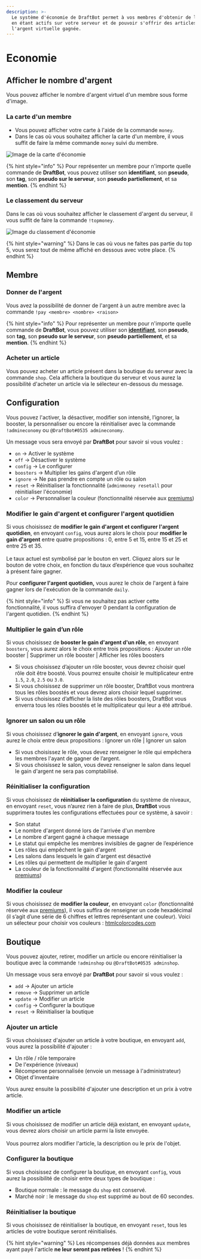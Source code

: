 ```yaml
---
description: >-
  Le système d'économie de DraftBot permet à vos membres d'obtenir de l'argent
  en étant actifs sur votre serveur et de pouvoir s'offrir des articles avec
  l'argent virtuelle gagnée.
---
```


# Economie

## Afficher le nombre d'argent

Vous pouvez afficher le nombre d'argent virtuel d'un membre sous forme d'image.

### La carte d'un membre

* Vous pouvez afficher votre carte à l'aide de la commande `money`.
* Dans le cas où vous souhaitez afficher la carte d'un membre, il vous suffit de faire la même commande `money` suivi du membre.

![Image de la carte d'économie ](../.gitbook/assets/Money.png)

{% hint style="info" %}
Pour représenter un membre pour n'importe quelle commande de **DraftBot**, vous pouvez utiliser son **identifiant**, son **pseudo**, son **tag**, son **pseudo sur le serveur**, son **pseudo partiellement**, et sa **mention**.
{% endhint %}

### Le classement du serveur

Dans le cas où vous souhaitez afficher le classement d'argent du serveur, il vous suffit de faire la commande `!topmoney`.

![Image du classement d'économie](../.gitbook/assets/Topmoney.png)

{% hint style="warning" %}
Dans le cas où vous ne faites pas partie du top 5, vous serez tout de même affiché en dessous avec votre place.
{% endhint %}

## Membre

### Donner de l'argent

Vous avez la possibilité de donner de l'argent à un autre membre avec la commande `!pay <membre> <nombre> <raison>`

{% hint style="info" %}
Pour représenter un membre pour n'importe quelle commande de **DraftBot**, vous pouvez utiliser son [**identifiant**](../autres/recuperer-un-identifiant.md#membre), son **pseudo**, son **tag**, son **pseudo sur le serveur**, son **pseudo partiellement**, et sa **mention**.
{% endhint %}

### Acheter un article

Vous pouvez acheter un article présent dans la boutique du serveur avec la commande `shop`. Cela affichera la boutique du serveur et vous aurez la possibilité d'acheter un article via le sélecteur en-dessous du message.

## Configuration

Vous pouvez l'activer, la désactiver, modifier son intensité, l’ignorer, la booster, la personnaliser ou encore la réinitialiser avec la commande `!admineconomy` ou `@DraftBot#0535 admineconomy`.&#x20;

Un message vous sera envoyé par **DraftBot** pour savoir si vous voulez :

* `on` → Activer le système
* `off` → Désactiver le système
* `config` → Le configurer
* `boosters` → Multiplier les gains d'argent d’un rôle
* `ignore` → Ne pas prendre en compte un rôle ou salon&#x20;
* `reset` → Réinitialiser la fonctionnalité (`adminmoney resetall` pour réinitialiser l'économie)
* `color` → Personnaliser la couleur (fonctionnalité réservée aux [premiums](https://www.draftbot.fr/premium))

### **Modifier le gain d'argent et configurer l'argent quotidien** <a href="#modifier-le-gain-dexperience" id="modifier-le-gain-dexperience"></a>

Si vous choisissez de **modifier le gain d'argent et configurer l'argent quotidien**, en envoyant `config`, vous aurez alors le choix pour **modifier le gain d'argent** entre quatre propositions : 0, entre 5 et 15, entre 15 et 25 et entre 25 et 35.\
\
Le taux actuel est symbolisé par le bouton en vert. Cliquez alors sur le bouton de votre choix, en fonction du taux d’expérience que vous souhaitez à présent faire gagner.&#x20;

Pour **configurer l'argent quotidien,** vous aurez le choix de l'argent à faire gagner lors de l'exécution de la commande `daily`.

{% hint style="info" %}
Si vous ne souhaitez pas activer cette fonctionnalité, il vous suffira d'envoyer 0 pendant la configuration de l'argent quotidien.
{% endhint %}

### **Multiplier le gain d’un rôle** <a href="#multiplier-le-gain-dun-role" id="multiplier-le-gain-dun-role"></a>

Si vous choisissez de **booster le gain d'argent d'un rôle**, en envoyant `boosters`, vous aurez alors le choix entre trois propositions : Ajouter un rôle booster | Supprimer un rôle booster | Afficher les rôles boosters

* Si vous choisissez d’ajouter un rôle booster, vous devrez choisir quel rôle doit être boosté. Vous pourrez ensuite choisir le multiplicateur entre `1.5`, `2.0`, `2.5` ou `3.0`.
* Si vous choisissez de supprimer un rôle booster, DraftBot vous montrera tous les rôles boostés et vous devrez alors choisir lequel supprimer.
* Si vous choisissez d’afficher la liste des rôles boosters, DraftBot vous enverra tous les rôles boostés et le multiplicateur qui leur a été attribué.

### Ignorer un salon ou un rôle

Si vous choisissez d’**ignorer le gain d'argent**, en envoyant `ignore`, vous aurez le choix entre deux propositions : Ignorer un rôle | Ignorer un salon&#x20;

* Si vous choisissez le rôle, vous devez renseigner le rôle qui empêchera les membres l'ayant de gagner de l’argent.&#x20;
* Si vous choisissez le salon, vous devez renseigner le salon dans lequel le gain d'argent ne sera pas comptabilisé.

### Réinitialiser la configuration

Si vous choisissez de **réinitialiser la configuration** du système de niveaux, en envoyant `reset`, vous n’aurez rien à faire de plus, **DraftBot** vous supprimera toutes les configurations effectuées pour ce système, à savoir :

* Son statut
* Le nombre d'argent donné lors de l'arrivée d'un membre
* Le nombre d'argent gagné à chaque message
* Le statut qui empêche les membres invisibles de gagner de l’expérience
* Les rôles qui empêchent le gain d'argent
* Les salons dans lesquels le gain d'argent est désactivé
* Les rôles qui permettent de multiplier le gain d'argent
* La couleur de la fonctionnalité d'argent (fonctionnalité réservée aux [premiums](https://www.draftbot.fr/premium))

### Modifier la couleur

Si vous choisissez de **modifier la couleur**, en envoyant `color` (fonctionnalité réservée aux [premiums](https://www.draftbot.fr/premium)), il vous suffira de renseigner un code hexadécimal (il s’agit d’une série de 6 chiffres et lettres représentant une couleur). Voici un sélecteur pour choisir vos couleurs : [htmlcolorcodes.com](https://htmlcolorcodes.com/)

## Boutique

Vous pouvez ajouter, retirer, modifier un article ou encore réinitialiser la boutique avec la commande `!adminshop` ou `@DraftBot#0535 adminshop`.&#x20;

Un message vous sera envoyé par **DraftBot** pour savoir si vous voulez :

* `add` → Ajouter un article
* `remove` → Supprimer un article
* `update` → Modifier un article
* `config` → Configurer la boutique
* `reset` → Réinitialiser la boutique

### Ajouter un article

Si vous choisissez d'ajouter un article à votre boutique, en envoyant `add`, vous aurez la possibilité d'ajouter :&#x20;

* Un rôle / rôle temporaire
* De l'expérience (niveaux)
* Récompense personnalisée (envoie un message à l'administrateur)
* Objet d'inventaire

Vous aurez ensuite la possibilité d'ajouter une description et un prix à votre article.

### Modifier un article

Si vous choisissez de modifier un article déjà existant, en envoyant `update`, vous devrez alors choisir un article parmi la liste envoyée.\
\
Vous pourrez alors modifier l'article, la description ou le prix de l'objet.

### Configurer la boutique

Si vous choisissez de configurer la boutique, en envoyant `config`, vous aurez la possibilité de choisir entre deux types de boutique :&#x20;

* Boutique normale : le message du `shop` est conservé.
* Marché noir : le message du `shop` est supprimé au bout de 60 secondes.

### Réinitialiser la boutique

Si vous choisissez de réinitialiser la boutique, en envoyant `reset`, tous les articles de votre boutique seront réinitialisés.

{% hint style="warning" %}
Les récompenses déjà données aux membres ayant payé l'article **ne leur seront pas retirées** !
{% endhint %}
